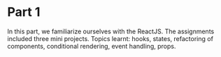 # Part 1

In this part, we familiarize ourselves with the ReactJS. The assignments included three mini projects. Topics learnt: hooks, states, refactoring of components, conditional rendering, event handling, props.